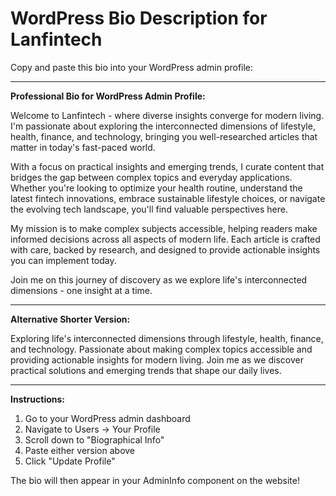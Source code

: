 # WordPress Bio Description for Lanfintech

Copy and paste this bio into your WordPress admin profile:

---

**Professional Bio for WordPress Admin Profile:**

Welcome to Lanfintech - where diverse insights converge for modern living. I'm passionate about exploring the interconnected dimensions of lifestyle, health, finance, and technology, bringing you well-researched articles that matter in today's fast-paced world.

With a focus on practical insights and emerging trends, I curate content that bridges the gap between complex topics and everyday applications. Whether you're looking to optimize your health routine, understand the latest fintech innovations, embrace sustainable lifestyle choices, or navigate the evolving tech landscape, you'll find valuable perspectives here.

My mission is to make complex subjects accessible, helping readers make informed decisions across all aspects of modern life. Each article is crafted with care, backed by research, and designed to provide actionable insights you can implement today.

Join me on this journey of discovery as we explore life's interconnected dimensions - one insight at a time.

---

**Alternative Shorter Version:**

Exploring life's interconnected dimensions through lifestyle, health, finance, and technology. Passionate about making complex topics accessible and providing actionable insights for modern living. Join me as we discover practical solutions and emerging trends that shape our daily lives.

---

**Instructions:**
1. Go to your WordPress admin dashboard
2. Navigate to Users → Your Profile
3. Scroll down to "Biographical Info"
4. Paste either version above
5. Click "Update Profile"

The bio will then appear in your AdminInfo component on the website!
